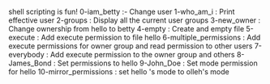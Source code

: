 shell scripting is fun!
0-iam_betty :- Change user
1-who_am_i : Print effective user
2-groups : Display all the current user groups
3-new_owner : Change ownership from hello to betty
4-empty : Create and empty file
5-execute : Add execute permission to file hello
6-multiple_permissions : Add execute permissions for owner group and read permission to other users
7-everybody : Add execute permission to the owner group and others
8-James_Bond : Set permissions to hello
 9-John_Doe : Set mode permission for hello
10-mirror_permissions : set hello 's mode to olleh's mode
